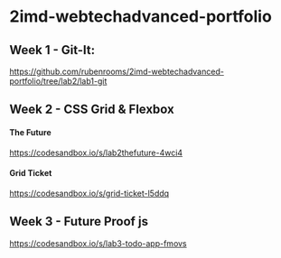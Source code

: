 # 2imd-webtechadvanced-portfolio

## Week 1 - Git-It:
https://github.com/rubenrooms/2imd-webtechadvanced-portfolio/tree/lab2/lab1-git

## Week 2 - CSS Grid & Flexbox
#### The Future
https://codesandbox.io/s/lab2thefuture-4wci4

#### Grid Ticket
https://codesandbox.io/s/grid-ticket-l5ddq

## Week 3 - Future Proof js
https://codesandbox.io/s/lab3-todo-app-fmovs